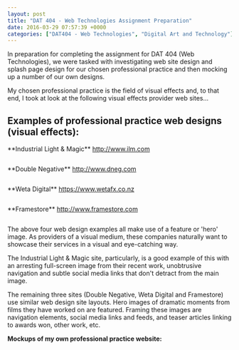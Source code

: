 ```yaml
---
layout: post
title: "DAT 404 - Web Technologies Assignment Preparation"
date: 2016-03-29 07:57:39 +0000
categories: ["DAT404 - Web Technologies", "Digital Art and Technology"]
---
```


In preparation for completing the assignment for DAT 404 (Web Technologies), we were tasked with investigating web site design and splash page design for our chosen professional practice and then mocking up a number of our own designs.

My chosen professional practice is the field of visual effects and, to that end, I took at look at the following visual effects provider web sites...

<h2>Examples of professional practice web designs (visual effects):</h2>

<p>**Industrial Light &amp; Magic** <a href="http://www.ilm.com">http://www.ilm.com</a></p>

<figure><a href="{{ site.baseurl }}/wp-content/uploads/2023/05/ilm.jpg"><img src="https://www.circleseven.co.uk/wp-content/uploads/2023/05/ilm-300x212.jpg" alt=""/ loading="lazy"></a></figure>

<p>**Double Negative** <a href="http://www.dneg.com">http://www.dneg.com</a></p>

<figure><a href="{{ site.baseurl }}/wp-content/uploads/2023/05/dneg.jpg"><img src="https://www.circleseven.co.uk/wp-content/uploads/2023/05/dneg-300x204.jpg" alt=""/ loading="lazy"></a></figure>

<p>**Weta Digital** <a href="https://www.wetafx.co.nz">https://www.wetafx.co.nz</a></p>

<figure><a href="{{ site.baseurl }}/wp-content/uploads/2023/05/weta.jpg"><img src="https://www.circleseven.co.uk/wp-content/uploads/2023/05/weta-300x277.jpg" alt=""/ loading="lazy"></a></figure>

<p>**Framestore** <a href="http://www.framestore.com">http://www.framestore.com</a></p>

<figure><a href="{{ site.baseurl }}/wp-content/uploads/2023/05/framestore.jpg"><img src="https://www.circleseven.co.uk/wp-content/uploads/2023/05/framestore-300x275.jpg" alt=""/ loading="lazy"></a></figure>

The above four web design examples all make use of a feature or 'hero' image. As providers of a visual medium, these companies naturally want to showcase their services in a visual and eye-catching way.

The Industrial Light &amp; Magic site, particularly, is a good example of this with an arresting full-screen image from their recent work, unobtrusive navigation and subtle social media links that don't detract from the main image.

The remaining three sites (Double Negative, Weta Digital and Framestore) use similar web design site layouts. Hero images of dramatic moments from films they have worked on are featured. Framing these images are navigation elements, social media links and feeds, and teaser articles linking to awards won, other work, etc.

**Mockups of my own professional practice website:**

<figure><figure><a href="{{ site.baseurl }}/wp-content/uploads/2023/05/mockup_01_25508271853_o.jpg"><img src="https://www.circleseven.co.uk/wp-content/uploads/2023/05/mockup_01_25508271853_o-221x300.jpg" alt=""/ loading="lazy"></a></figure>

<figure><a href="{{ site.baseurl }}/wp-content/uploads/2023/05/mockup_02_26044527901_o.jpg"><img src="https://www.circleseven.co.uk/wp-content/uploads/2023/05/mockup_02_26044527901_o-221x300.jpg" alt=""/ loading="lazy"></a></figure>

<figure><a href="{{ site.baseurl }}/wp-content/uploads/2023/05/mockup_03_26085912016_o.jpg"><img src="https://www.circleseven.co.uk/wp-content/uploads/2023/05/mockup_03_26085912016_o-221x300.jpg" alt=""/ loading="lazy"></a></figure>
</figure>

